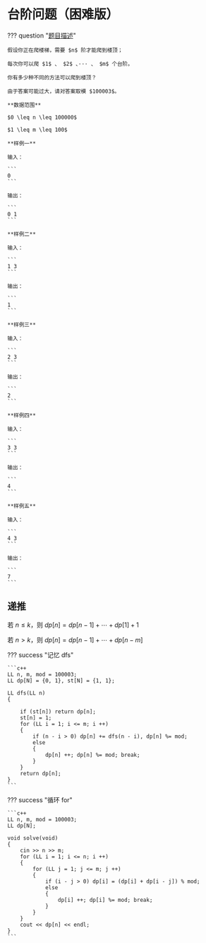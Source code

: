 # 台阶问题（困难版）

??? question "[题目描述](https://www.luogu.com.cn/problem/P1192)"

    假设你正在爬楼梯，需要 $n$ 阶才能爬到楼顶；

    每次你可以爬 $1$ 、 $2$ 、··· 、 $m$ 个台阶。

    你有多少种不同的方法可以爬到楼顶？

    由于答案可能过大，请对答案取模 $100003$。

    **数据范围**

    $0 \leq n \leq 100000$

    $1 \leq m \leq 100$

    **样例一**

    输入：

    ```
    0
    ```

    输出：

    ```
    0 1
    ```

    **样例二**

    输入：

    ```
    1 3
    ```

    输出：

    ```
    1
    ```

    **样例三**

    输入：

    ```
    2 3
    ```

    输出：

    ```
    2
    ```

    **样例四**

    输入：

    ```
    3 3
    ```

    输出：

    ```
    4
    ```

    **样例五**

    输入：

    ```
    4 3
    ```

    输出：

    ```
    7
    ```

## 递推

若 $n \leq k$，则 $dp[n] = dp[n - 1] + \cdots + dp[1] + 1$

若 $n > k$，则 $dp[n] = dp[n - 1] + \cdots + dp[n - m]$

??? success "记忆 dfs"

    ```c++
    LL n, m, mod = 100003;
    LL dp[N] = {0, 1}, st[N] = {1, 1};

    LL dfs(LL n)
    {

        if (st[n]) return dp[n];
        st[n] = 1;
        for (LL i = 1; i <= m; i ++)
        {
            if (n - i > 0) dp[n] += dfs(n - i), dp[n] %= mod;
            else 
            {
                dp[n] ++; dp[n] %= mod; break;
            }
        }
        return dp[n];
    }
    ```

??? success "循环 for"

    ```c++
    LL n, m, mod = 100003;
    LL dp[N];

    void solve(void)
    {
        cin >> n >> m;
        for (LL i = 1; i <= n; i ++)
        {
            for (LL j = 1; j <= m; j ++)
            {
                if (i - j > 0) dp[i] = (dp[i] + dp[i - j]) % mod;
                else 
                {
                    dp[i] ++; dp[i] %= mod; break;
                }
            }
        }
        cout << dp[n] << endl;
    }
    ```